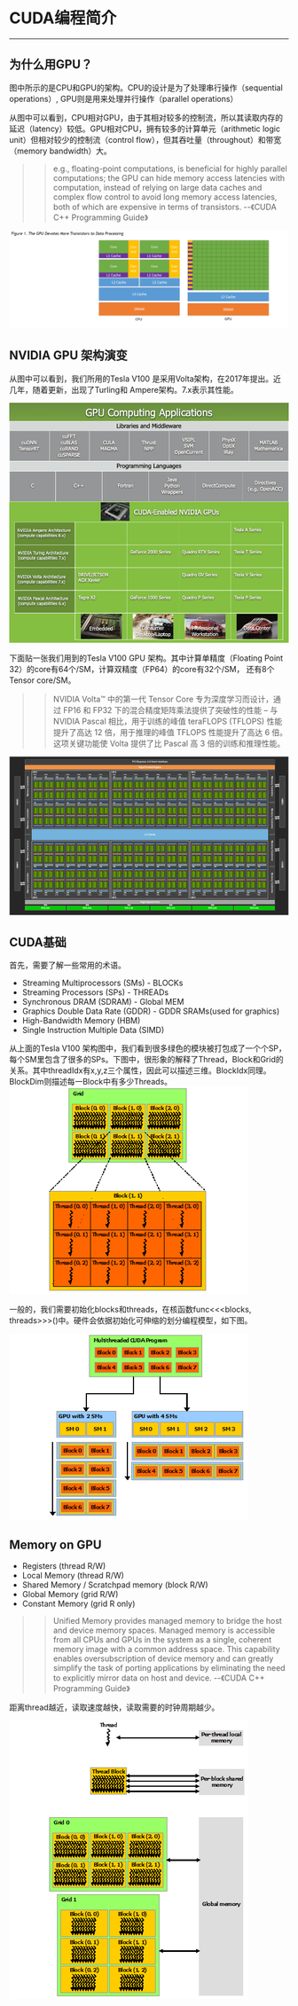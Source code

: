 # **CUDA编程简介**
-------------------

## 为什么用GPU？

图中所示的是CPU和GPU的架构。CPU的设计是为了处理串行操作（sequential operations）, GPU则是用来处理并行操作（parallel operations）

从图中可以看到，CPU相对GPU，由于其相对较多的控制流，所以其读取内存的延迟（latency）较低。GPU相对CPU，拥有较多的计算单元（arithmetic logic unit）但相对较少的控制流（control flow），但其吞吐量（throughout）和带宽（memory bandwidth）大。

>>e.g., floating-point computations, is beneficial for highly parallel computations; the GPU can hide memory access latencies with computation, instead of relying on large data caches and complex flow control to avoid long memory access latencies, both of which are expensive in terms of transistors.
--《CUDA C++ Programming Guide》

![](./IMG/Snipaste_2021-10-24_18-51-10.png)

## NVIDIA GPU 架构演变

从图中可以看到，我们所用的Tesla V100 是采用Volta架构，在2017年提出。近几年，随着更新，出现了Turling和 Ampere架构。7.x表示其性能。

![](./IMG/gpu-computing-applications.png)

下面贴一张我们用到的Tesla V100 GPU 架构。其中计算单精度（Floating Point 32）的core有64个/SM，计算双精度（FP64）的core有32个/SM， 还有8个Tensor core/SM。
>> NVIDIA Volta™ 中的第一代 Tensor Core 专为深度学习而设计，通过 FP16 和 FP32 下的混合精度矩阵乘法提供了突破性的性能 – 与 NVIDIA Pascal 相比，用于训练的峰值 teraFLOPS (TFLOPS) 性能提升了高达 12 倍，用于推理的峰值 TFLOPS 性能提升了高达 6 倍。这项关键功能使 Volta 提供了比 Pascal 高 3 倍的训练和推理性能。

![](IMG/NVIDIA-Volta-GV100-1000x569.png)

## CUDA基础

首先，需要了解一些常用的术语。

- Streaming Multiprocessors (SMs) - BLOCKs
- Streaming Processors (SPs) - THREADs
- Synchronous DRAM (SDRAM) - Global MEM
- Graphics Double Data Rate (GDDR) - GDDR SRAMs(used for graphics)
- High-Bandwidth Memory (HBM)
- Single Instruction Multiple Data (SIMD)

从上面的Tesla V100 架构图中，我们看到很多绿色的模块被打包成了一个个SP，每个SM里包含了很多的SPs。下图中，很形象的解释了Thread，Block和Grid的关系。其中threadIdx有x,y,z三个属性，因此可以描述三维。BlockIdx同理。BlockDim则描述每一Block中有多少Threads。
![](./IMG/grid-of-thread-blocks.png)

一般的，我们需要初始化blocks和threads，在核函数func<<<blocks, threads>>>()中。硬件会依据初始化可伸缩的划分编程模型，如下图。

![](./IMG/automatic-scalability.png)

## Memory on GPU

- Registers (thread R/W)
- Local Memory (thread R/W)
- Shared Memory / Scratchpad memory (block R/W)
- Global Memory (grid R/W)
- Constant Memory (grid R only)

>>Unified Memory provides managed memory to bridge the host and device memory spaces. Managed memory is accessible from all CPUs and GPUs in the system as a single, coherent memory image with a common address space. This capability enables oversubscription of device memory and can greatly simplify the task of porting applications by eliminating the need to explicitly mirror data on host and device. 
--《CUDA C++ Programming Guide》

距离thread越近，读取速度越快，读取需要的时钟周期越少。

![](./IMG/memory-hierarchy.png)